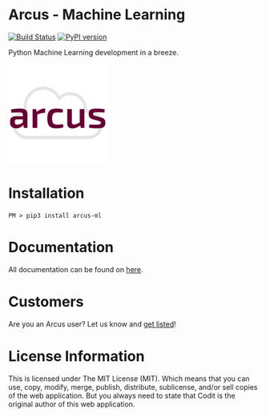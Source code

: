 # Arcus - Machine Learning
[![Build Status](https://dev.azure.com/codit/Arcus/_apis/build/status/arcus-azure.arcus.ml?branchName=master)](https://dev.azure.com/codit/Arcus/_build/latest?definitionId=836&branchName=master) [![PyPI version](https://badge.fury.io/py/arcus-ml.svg)](https://badge.fury.io/py/arcus-ml)

Python Machine Learning development in a breeze.

![Arcus](https://raw.githubusercontent.com/arcus-azure/arcus/master/media/arcus.png)

# Installation

```shell
PM > pip3 install arcus-ml
```

# Documentation
All documentation can be found on [here](https://machine-learning.arcus-azure.net/).

# Customers
Are you an Arcus user? Let us know and [get listed](https://bit.ly/become-a-listed-arcus-user)!

# License Information
This is licensed under The MIT License (MIT). Which means that you can use, copy, modify, merge, publish, distribute, sublicense, and/or sell copies of the web application. But you always need to state that Codit is the original author of this web application.
